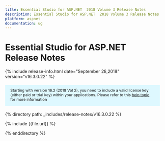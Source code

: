 ```yaml
---
title: Essential Studio for ASP.NET  2018 Volume 3 Release Notes 
description: Essential Studio for ASP.NET  2018 Volume 3 Release Notes 
platform: aspnet
documentation: ug
---
```


# Essential Studio for ASP.NET Release Notes 

{% include release-info.html date="September 28,2018"  version="v16.3.0.22" %} 

<style>
#license {
    font-size: .88em!important;
margin-top: 1.5em;     margin-bottom: 1.5em;
    background-color: #def8ff;
    padding: 10px 17px 14px;
}
</style>

<div id="license">
Starting with version 16.2 (2018 Vol 2), you need to include a valid license key (either paid or trial key) within your applications. 
Please refer to this <a href="/common/essential-studio/licensing/license-key">help topic</a> for more information 
</div>


{% directory path: _includes/release-notes/v16.3.0.22 %}

{% include {{file.url}} %}

{% enddirectory %}